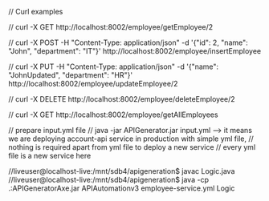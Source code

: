 // Curl examples

// curl -X GET http://localhost:8002/employee/getEmployee/2

// curl -X POST -H "Content-Type: application/json" -d '{"id": 2, "name": "John", "department": "IT"}' http://localhost:8002/employee/insertEmployee

// curl -X PUT -H "Content-Type: application/json" -d '{"name": "JohnUpdated", "department": "HR"}' http://localhost:8002/employee/updateEmployee/2

// curl -X DELETE http://localhost:8002/employee/deleteEmployee/2

// curl -X GET http://localhost:8002/employee/getAllEmployees

// prepare input.yml file
// java -jar APIGenerator.jar input.yml --> it means we are deploying account-api service in production with simple yml file, 
// nothing is required apart from yml file to deploy a new service
// every yml file is a new service here

//liveuser@localhost-live:/mnt/sdb4/apigeneration$ javac Logic.java
//liveuser@localhost-live:/mnt/sdb4/apigeneration$ java -cp .:APIGeneratorAxe.jar APIAutomationv3 employee-service.yml Logic 
